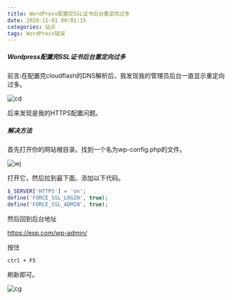 ```yaml
---
title: WordPress配置完SSL证书后台重定向过多
date: 2020-11-01 00:01:15
categories: 站点
tags: WordPress错误
---
```

##### Wordpress配置完SSL证书后台重定向过多

前言:在配置完cloudflash的DNS解析后，我发现我的管理员后台一直显示重定向过多。

![cd](https://cdn.jsdelivr.net/gh/Nesxc/file@master/8ARN.png)

后来发现是我的HTTPS配置问题。

##### 解决方法

首先打开你的网站根目录。找到一个名为wp-config.php的文件。

![wj](https://cdn.jsdelivr.net/gh/Nesxc/file/8ARR.png)

打开它，然后拉到最下面。添加以下代码。

```php
$_SERVER['HTTPS'] = 'on';
define('FORCE_SSL_LOGIN', true);
define('FORCE_SSL_ADMIN', true);
```

然后回到后台地址

https://exp.com/wp-admin/

按住

```
ctrl + F5
```

刷新即可。

![cg](https://cdn.jsdelivr.net/gh/Nesxc/file/8ARV.png)